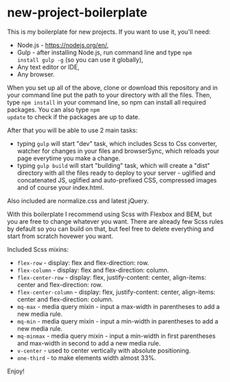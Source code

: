# new-project-boilerplate

This is my boilerplate for new projects. If you want to use it, you'll need:
- Node.js - https://nodejs.org/en/,
- Gulp - after installing Node.js, run command line and type <code>npm install gulp -g</code> (so you can use it globally),
- Any text editor or IDE,
- Any browser.

When you set up all of the above, clone or download this repository and in your command line put the path to your directory with all the files. Then, type <code>npm install</code> in your command line, so npm can install all required packages. You can also type <code>npm update</code> to check if the packages are up to date.

After that you will be able to use 2 main tasks:
- typing <code>gulp</code> will start "dev" task, which includes Scss to Css converter, watcher for changes in your files and browserSync, which reloads your page everytime you make a change.
- typing <code>gulp build</code> will start "building" task, which will create a "dist" directory with all the files ready to deploy to your server - uglified and concatenated JS, uglified and auto-prefixed CSS, compressed images and of course your index.html.

Also included are normalize.css and latest jQuery.

With this boilerplate I recommend using Scss with Flexbox and BEM, but you are free to change whatever you want. There are already few Scss rules by default so you can build on that, but feel free to delete everything and start from scratch hovewer you want.

Included Scss mixins:
- <code>flex-row</code> - display: flex and flex-direction: row.
- <code>flex-column</code> - display: flex and flex-direction: column.
- <code>flex-center-row</code> - display: flex, justify-content: center, align-items: center and flex-direction: row.
- <code>flex-center-column</code> - display: flex, justify-content: center, align-items: center and flex-direction: column.
- <code>mq-max</code> - media query mixin - input a max-width in parentheses to add a new media rule.
- <code>mq-min</code> - media query mixin - input a min-width in parentheses to add a new media rule.
- <code>mq-minmax</code> - media query mixin - input a min-width in first parentheses and max-width in second to add a new media rule.
- <code>v-center</code> - used to center vertically with absolute positioning.
- <code>one-third</code> - to make elements width almost 33%.

Enjoy!
